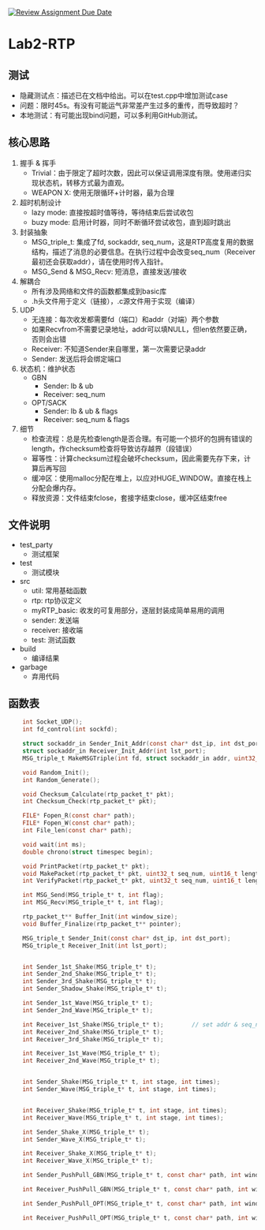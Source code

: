 [![Review Assignment Due Date](https://classroom.github.com/assets/deadline-readme-button-24ddc0f5d75046c5622901739e7c5dd533143b0c8e959d652212380cedb1ea36.svg)](https://classroom.github.com/a/W4MZkKgl)
# Lab2-RTP

## 测试
- 隐藏测试点：描述已在文档中给出。可以在test.cpp中增加测试case
- 问题：限时45s。有没有可能运气非常差产生过多的重传，而导致超时？
- 本地测试：有可能出现bind问题，可以多利用GitHub测试。

## 核心思路

1. 握手 & 挥手
    - Trivial：由于限定了超时次数，因此可以保证调用深度有限。使用递归实现状态机，转移方式最为直观。
    - WEAPON X: 使用无限循环+计时器，最为合理
2. 超时机制设计
    - lazy mode: 直接按超时值等待，等待结束后尝试收包
    - buzy mode: 启用计时器，同时不断循环尝试收包，直到超时跳出
3. 封装抽象
    - MSG_triple_t: 集成了fd, sockaddr, seq_num，这是RTP高度复用的数据结构，描述了消息的必要信息。在执行过程中会改变seq_num（Receiver最初还会获取addr），请在使用时传入指针。
    - MSG_Send & MSG_Recv: 短消息，直接发送/接收
4. 解耦合
    - 所有涉及网络和文件的函数都集成到basic库
    - .h头文件用于定义（链接），.c源文件用于实现（编译）
5. UDP
    - 无连接：每次收发都需要fd（端口）和addr（对端）两个参数
    - 如果Recvfrom不需要记录地址，addr可以填NULL，但len依然要正确，否则会出错
    - Receiver: 不知道Sender来自哪里，第一次需要记录addr
    - Sender: 发送后将会绑定端口
6. 状态机：维护状态
    - GBN
        - Sender: lb & ub
        - Receiver: seq_num
    - OPT/SACK
        - Sender: lb & ub & flags
        - Receiver: seq_num & flags
7. 细节
    - 检查流程：总是先检查length是否合理。有可能一个损坏的包拥有错误的length，作checksum检查将导致访存越界（段错误）
    - 幂等性：计算checksum过程会破坏checksum，因此需要先存下来，计算后再写回
    - 缓冲区：使用malloc分配在堆上，以应对HUGE_WINDOW。直接在栈上分配会爆内存。
    - 释放资源：文件结束fclose，套接字结束close，缓冲区结束free

## 文件说明
- test_party
    - 测试框架
- test
    - 测试模块
- src
    - util: 常用基础函数
    - rtp: rtp协议定义
    - myRTP_basic: 收发的可复用部分，逐层封装成简单易用的调用
    - sender: 发送端
    - receiver: 接收端
    - test: 测试函数
- build
    - 编译结果
- garbage
    - 弃用代码

## 函数表
```c
    int Socket_UDP();
    int fd_control(int sockfd);

    struct sockaddr_in Sender_Init_Addr(const char* dst_ip, int dst_port);
    struct sockaddr_in Receiver_Init_Addr(int lst_port);
    MSG_triple_t MakeMSGTriple(int fd, struct sockaddr_in addr, uint32_t seq_num);

    void Random_Init();
    int Random_Generate();

    void Checksum_Calculate(rtp_packet_t* pkt);
    int Checksum_Check(rtp_packet_t* pkt);

    FILE* Fopen_R(const char* path);
    FILE* Fopen_W(const char* path);
    int File_len(const char* path);

    void wait(int ms);
    double chrono(struct timespec begin);

    void PrintPacket(rtp_packet_t* pkt);
    void MakePacket(rtp_packet_t* pkt, uint32_t seq_num, uint16_t length, uint8_t flags);
    int VerifyPacket(rtp_packet_t* pkt, uint32_t seq_num, uint16_t length, uint8_t flags);

    int MSG_Send(MSG_triple_t* t, int flag);
    int MSG_Recv(MSG_triple_t* t, int flag);

    rtp_packet_t** Buffer_Init(int window_size);
    void Buffer_Finalize(rtp_packet_t** pointer);

    MSG_triple_t Sender_Init(const char* dst_ip, int dst_port);
    MSG_triple_t Receiver_Init(int lst_port);


    int Sender_1st_Shake(MSG_triple_t* t);
    int Sender_2nd_Shake(MSG_triple_t* t);
    int Sender_3rd_Shake(MSG_triple_t* t);
    int Sender_Shadow_Shake(MSG_triple_t* t);

    int Sender_1st_Wave(MSG_triple_t* t);
    int Sender_2nd_Wave(MSG_triple_t* t);

    int Receiver_1st_Shake(MSG_triple_t* t);        // set addr & seq_num
    int Receiver_2nd_Shake(MSG_triple_t* t);
    int Receiver_3rd_Shake(MSG_triple_t* t);

    int Receiver_1st_Wave(MSG_triple_t* t);
    int Receiver_2nd_Wave(MSG_triple_t* t);


    int Sender_Shake(MSG_triple_t* t, int stage, int times);
    int Sender_Wave(MSG_triple_t* t, int stage, int times);


    int Receiver_Shake(MSG_triple_t* t, int stage, int times);
    int Receiver_Wave(MSG_triple_t* t, int stage, int times);

    int Sender_Shake_X(MSG_triple_t* t);
    int Sender_Wave_X(MSG_triple_t* t);

    int Receiver_Shake_X(MSG_triple_t* t);
    int Receiver_Wave_X(MSG_triple_t* t);

    int Sender_PushPull_GBN(MSG_triple_t* t, const char* path, int window_size);s

    int Receiver_PushPull_GBN(MSG_triple_t* t, const char* path, int window_size);

    int Sender_PushPull_OPT(MSG_triple_t* t, const char* path, int window_size);

    int Receiver_PushPull_OPT(MSG_triple_t* t, const char* path, int window_size);
```